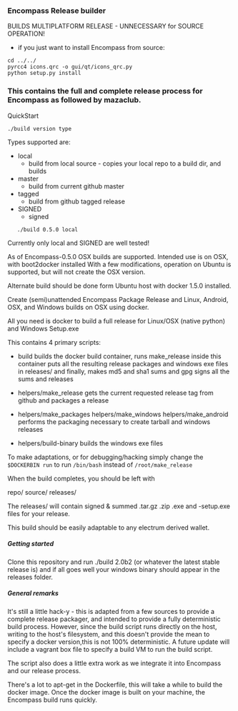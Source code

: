 ### Encompass Release builder

BUILDS MULTIPLATFORM RELEASE - UNNECESSARY for SOURCE OPERATION!
 - if you just want to install Encompass from source:
 ```
 cd ../../
 pyrcc4 icons.qrc -o gui/qt/icons_qrc.py
 python setup.py install
 ```

### This contains the full and complete release process for Encompass as followed by mazaclub.

QuickStart
```
./build version type
```
Types supported are:
 * local
   - build from local source - copies your local repo to a build dir, and builds
 * master
   - build from current github master
 * tagged
   - build from github tagged release
 * SIGNED
   - signed
```
   ./build 0.5.0 local
```

Currently only local and SIGNED are well tested!


As of Encompass-0.5.0 OSX builds are supported. 
Intended use is on OSX, with boot2docker installed
With a few modifications, operation on Ubuntu is supported, but will not create the OSX version.

Alternate build should be done form Ubuntu host with docker 1.5.0 installed.





Create (semi)unattended Encompass Package Release and  Linux, Android, OSX, and Windows builds on OSX using docker.

All you need is docker to build a full release for Linux/OSX (native python) and Windows Setup.exe

This contains 4 primary scripts:
 - build 
   builds the docker build container,
   runs make_release inside this container
   puts all the resulting release packages and windows exe files in releases/
   and finally, makes md5 and sha1 sums and gpg signs all the sums and releases

 - helpers/make_release
   gets the current requested release tag from github and packages a release

 - helpers/make_packages helpers/make_windows helpers/make_android
   performs the packaging necessary to create tarball and windows releases

 - helpers/build-binary
   builds the windows exe files

To make adaptations, or for debugging/hacking simply change the <code>$DOCKERBIN run</code> 
to run <code>/bin/bash</code> instead of <code>/root/make_release</code>

When the build completes, you should be left with 

repo/
source/
releases/

The releases/ will contain signed & summed .tar.gz .zip  .exe and -setup.exe files for 
your release. 

This build should be easily adaptable to any electrum derived wallet. 


##### Getting started


Clone this repository and run ./build 2.0b2 (or whatever the latest stable release is) and if
all goes well your windows binary should appear in the releases folder.


##### General remarks

It's still a little hack-y - this is adapted from a few sources to provide a complete 
release packager, and intended to provide a fully deterministic build process. However, 
since the build script runs directly on the host, writing to the host's filesystem, 
and this doesn't provide the mean to specify a docker version,this is not 100% deterministic. 
A future update will include a vagrant box file to specify a build VM to run the build script.

The script also does a little extra work as we integrate it into Encompass and our release process.

There's a lot to apt-get in the Dockerfile, this will take a while to build 
the docker image. Once the docker image is built on your machine, the Encompass build 
runs quickly. 


